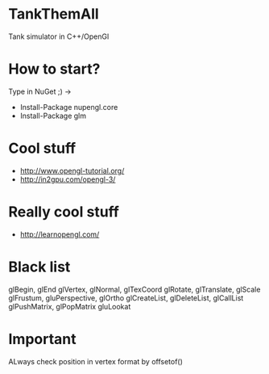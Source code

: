 # TankThemAll
Tank simulator in C++/OpenGl

# How to start?
Type in NuGet ;) ->
* Install-Package nupengl.core
* Install-Package glm

# Cool stuff
* http://www.opengl-tutorial.org/
* http://in2gpu.com/opengl-3/

# Really cool stuff
* http://learnopengl.com/

# Black list
   glBegin, glEnd
  glVertex, glNormal, glTexCoord
  glRotate, glTranslate, glScale
  glFrustum, gluPerspective, glOrtho
  glCreateList, glDeleteList, glCallList
  glPushMatrix, glPopMatrix
  gluLookat

# Important 
 ALways check position in vertex format by offsetof()
